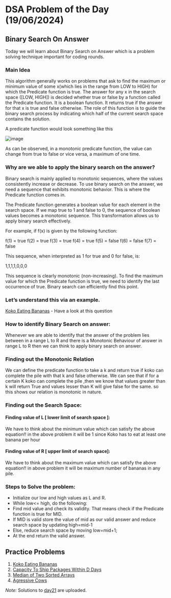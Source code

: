 # DSA Problem of the Day (19/06/2024)

## Binary Search On Answer
Today we will learn about Binary Search on Answer which is a problem solving technique important for coding rounds.

### Main Idea
This algorithm generally works on problems that ask to find the maximum or minimum value of some x(which lies in the range from LOW to HIGH) for which the Predicate function is true. The answer for any x in the search space ([LOW, HIGH]) is decided whether true or false by a function called the Predicate function. It is a boolean function. It returns true if the answer for that x is true and false otherwise. The role of this function is to guide the binary search process by indicating which half of the current search space contains the solution. 

A predicate function would look something like this

![image](https://media.geeksforgeeks.org/wp-content/uploads/20220202111849/Screenshot20220202111814.jpg)

As can be observed, in a monotonic predicate function, the value can change from true to false or vice versa, a maximum of one time. 

### Why are we able to apply the binary search on the answer?
Binary search is mainly applied to monotonic sequences, where the values consistently increase or decrease. To use binary search on the answer, we need a sequence that exhibits monotonic behavior. This is where the Predicate function comes in.

The Predicate function generates a boolean value for each element in the search space. If we map true to 1 and false to 0, the sequence of boolean values becomes a monotonic sequence. This transformation allows us to apply binary search effectively.

For example, if f(x) is given by the following function:

f(1) = true
f(2) = true
f(3) = true
f(4) = true
f(5) = false
f(6) = false
f(7) = false

This sequence, when interpreted as 1 for true and 0 for false, is:

1,1,1,1,0,0,0

This sequence is clearly monotonic (non-increasing). To find the maximum value for which the Predicate function is true, we need to identify the last occurrence of true. Binary search can efficiently find this point.

### Let’s understand this via an example.

[Koko Eating Bananas](https://leetcode.com/problems/koko-eating-bananas/description/) - Have a look at this question

### How to identify Binary Search on answer:
Whenever we are able to identify that the answer of the problem lies between in a range L to R and there is a Monotonic Behaviour of answer in range L to R then we can think to apply binary search on answer.

### Finding out the Monotonic Relation 
We can define the predicate function to take a k and return true if koko can complete the pile with that k and false otherwise.
We can see that if for a certain K koko can complete the pile ,then we know that values greater than k will return True and values lesser than K will give false for the same.
so this shows our relation is monotonic in nature.

### Finding out the Search Space:
#### Finding value of L [ lower limit of search space ]:
We have to think about the minimum value which can satisfy the above equation!!
in the above problem it will be 1 since Koko has to eat at least one banana per hour
#### Finding value of R [ upper limit of search space]:
We have to think about the maximum value which can satisfy the above equation!!
in above problem it will be maximum number of bananas in any pile.

### Steps to Solve the problem:

- Initialize our low and high values as L and R.
- While low<= high, do the following:
- Find mid value and check its validity. That means check if the Predicate function is true for MID.
- If MID is valid store the value of mid as our valid answer and reduce search space by updating high=mid-1
- Else, reduce search space by moving low=mid+1;
- At the end return the valid answer.
  

## Practice Problems

1. [Koko Eating Bananas](https://leetcode.com/problems/koko-eating-bananas/description/) 
2. [Capacity To Ship Packages Within D Days](https://leetcode.com/problems/capacity-to-ship-packages-within-d-days/description/)
3. [Median of Two Sorted Arrays](https://leetcode.com/problems/median-of-two-sorted-arrays/description/)
4. [Agressive Cows](https://www.geeksforgeeks.org/problems/aggressive-cows/0)

*Note:*  Solutions to [day21](../day21) are uploaded.
